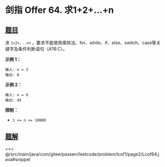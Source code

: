 # 剑指 Offer 64. 求1+2+…+n

## [题目](https://leetcode.cn/problems/qiu-12n-lcof/)
求 `1+2+...+n` ，要求不能使用乘除法、for、while、if、else、switch、case等关键字及条件判断语句（A?B:C）。

**示例 1：**

```
输入: n = 3
输出: 6
```

**示例 2：**

```
输入: n = 9
输出: 45
```

**限制：**

* `1 <= n <= 10000`


## [题解](https://github.com/PasseRR/JavaLeetCode/blob/master/src/main/java/com/gitee/passerr/leetcode/problem/lcof1/page2/Lcof64.java)

<<< @/src/main/java/com/gitee/passerr/leetcode/problem/lcof1/page2/Lcof64.java#snippet
